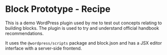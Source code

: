 # Block Prototype - Recipe
This is a demo WordPress plugin used by me to test out concepts relating to building blocks. The plugin is used to try and understand official handbook recommendations.

It uses the `@wordpress/scripts` package and block.json and has a JSX editor interface with a server-side frontend.